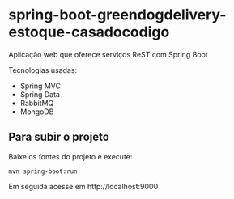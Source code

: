 # spring-boot-greendogdelivery-estoque-casadocodigo

Aplicação web que oferece serviços ReST com Spring Boot

Tecnologias usadas:

* Spring MVC 
* Spring Data
* RabbitMQ
* MongoDB

## Para subir o projeto

Baixe os fontes do projeto e execute:

```
mvn spring-boot:run
```


Em seguida acesse em http://localhost:9000
